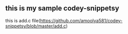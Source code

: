 ## this is my sample codey-snippetsy
this is add.c file(https://github.com/amoolya581/codey-snippetsy/blob/master/add.c)
